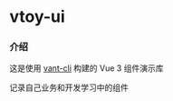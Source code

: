 # vtoy-ui

### 介绍

这是使用 [vant-cli](https://github.com/youzan/vant/tree/dev/packages/vant-cli) 构建的 Vue 3 组件演示库

记录自己业务和开发学习中的组件
